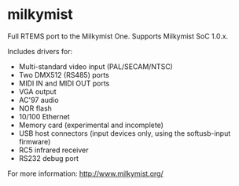 milkymist
=========

Full RTEMS port to the Milkymist One. Supports Milkymist SoC 1.0.x.

Includes drivers for:
- Multi-standard video input (PAL/SECAM/NTSC)
- Two DMX512 (RS485) ports
- MIDI IN and MIDI OUT ports
- VGA output
- AC'97 audio
- NOR flash
- 10/100 Ethernet
- Memory card (experimental and incomplete)
- USB host connectors (input devices only, using the softusb-input firmware)
- RC5 infrared receiver
- RS232 debug port

For more information: http://www.milkymist.org/
